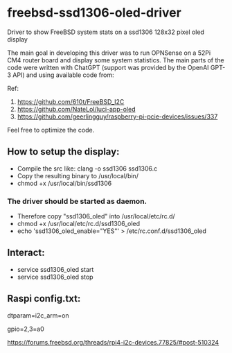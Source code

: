 # freebsd-ssd1306-oled-driver
Driver to show FreeBSD system stats on a ssd1306 128x32 pixel oled display

The main goal in developing this driver was to run OPNSense on a 52Pi CM4 router board and display some system statistics.
The main parts of the code were written with ChatGPT (support was provided by the OpenAI GPT-3 API) and using available code from:

Ref:
  1. https://github.com/610t/FreeBSD_I2C
  2. https://github.com/NateLol/luci-app-oled
  3. https://github.com/geerlingguy/raspberry-pi-pcie-devices/issues/337

Feel free to optimize the code.

## How to setup the display:
- Compile the src like: clang -o ssd1306 ssd1306.c
- Copy the resulting binary to /usr/local/bin/
- chmod +x /usr/local/bin/ssd1306
### The driver should be started as daemon. 
- Therefore copy "ssd1306_oled" into /usr/local/etc/rc.d/
- chmod +x /usr/local/etc/rc.d/ssd1306_oled
- echo 'ssd1306_oled_enable="YES"' > /etc/rc.conf.d/ssd1306_oled

## Interact:
- service ssd1306_oled start
- service ssd1306_oled stop

## Raspi config.txt:
dtparam=i2c_arm=on

gpio=2,3=a0

https://forums.freebsd.org/threads/rpi4-i2c-devices.77825/#post-510324
